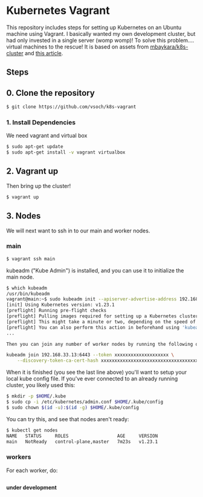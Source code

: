 # Kubernetes Vagrant

This repository includes steps for setting up Kubernetes on an Ubuntu machine using Vagrant.
I basically wanted my own development cluster, but had only invested in a single server (womp womp)!
To solve this problem.... virtual machines to the rescue! It is based on assets from [mbaykara/k8s-cluster](https://github.com/mbaykara/k8s-cluster) and [this article](https://medium.com/swlh/setup-own-kubernetes-cluster-via-virtualbox-99a82605bfcc).

## Steps

## 0. Clone the repository

```bash
$ git clone https://github.com/vsoch/k8s-vagrant
```

### 1. Install Dependencies

We need vagrant and virtual box
```bash
$ sudo apt-get update
$ sudo apt-get install -v vagrant virtualbox
```

## 2. Vagrant up

Then bring up the cluster!

```bash
$ vagrant up
```

## 3. Nodes

We will next want to ssh in to our main and worker nodes.

### main

```bash
$ vagrant ssh main
```
kubeadm ("Kube Admin") is installed, and you can use it to initialize the main node.

```bash
$ which kubeadm
/usr/bin/kubeadm
vagrant@main:~$ sudo kubeadm init --apiserver-advertise-address 192.168.33.13 --pod-network-cidr=10.244.0.0/16
[init] Using Kubernetes version: v1.23.1
[preflight] Running pre-flight checks
[preflight] Pulling images required for setting up a Kubernetes cluster
[preflight] This might take a minute or two, depending on the speed of your internet connection
[preflight] You can also perform this action in beforehand using 'kubeadm config images pull'
...

Then you can join any number of worker nodes by running the following on each as root:

kubeadm join 192.168.33.13:6443 --token xxxxxxxxxxxxxxxxxxxx \
	--discovery-token-ca-cert-hash xxxxxxxxxxxxxxxxxxxxxxxxxxxxxxxxxxxxxxxxxxxxxxx
```

When it is finished (you see the last line above) you'll want to setup your local kube config file.
If you've ever connected to an already running cluster, you likely used this:

```bash
$ mkdir -p $HOME/.kube
$ sudo cp -i /etc/kubernetes/admin.conf $HOME/.kube/config
$ sudo chown $(id -u):$(id -g) $HOME/.kube/config
```
You can try this, and see that nodes aren't ready:

```bash
$ kubectl get nodes
NAME   STATUS     ROLES                  AGE     VERSION
main   NotReady   control-plane,master   7m23s   v1.23.1
```

### workers

For each worker, do:

```bash
```
**under development**
